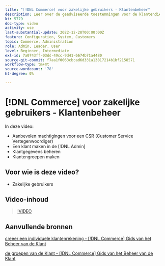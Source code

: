 ```yaml
---
title: "[!DNL Commerce] voor zakelijke gebruikers - Klantenbeheer"
description: Leer over de geadviseerde toestemmingen voor de klantendienst, creërend een klant in  [!DNL Admin], het leiden van klanteninformatie, en het creëren van klantengroepen.
kt: 5779
doc-type: video
activity: use
last-substantial-update: 2022-12-28T00:00:00Z
feature: Configuration, System, Customers
topic: Commerce, Administration
role: Admin, Leader, User
level: Beginner, Intermediate
exl-id: 7a0743ff-03dd-49cc-9d41-6674b71a4480
source-git-commit: f7aa1f0063cbcad6d331a13817214b1bf2158571
workflow-type: tm+mt
source-wordcount: '78'
ht-degree: 0%

---
```


# [!DNL Commerce] voor zakelijke gebruikers - Klantenbeheer

In deze video:

- Aanbevolen machtigingen voor een CSR (Customer Service Vertegenwoordiger)
- Een klant maken in de [!DNL Admin]
- Klantgegevens beheren
- Klantengroepen maken

## Voor wie is deze video?

- Zakelijke gebruikers

## Video-inhoud

>[!VIDEO](https://video.tv.adobe.com/v/36189?quality=12&learn=on)

## Aanvullende bronnen

[ creeer een individuele klantenrekening -  [!DNL Commerce]  Gids van het Beheer van de Klant ](https://experienceleague.adobe.com/docs/commerce-admin/customers/customer-accounts/account-create.html)

[ de groepen van de Klant -  [!DNL Commerce]  Gids van het Beheer van de Klant ](https://experienceleague.adobe.com/docs/commerce-admin/customers/customers-menu/customer-groups.html)
